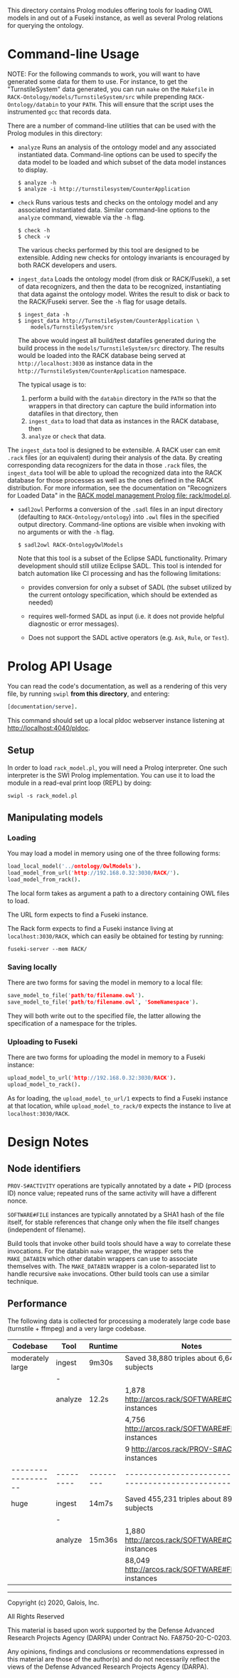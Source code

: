 This directory contains Prolog modules offering tools for loading OWL models in
and out of a Fuseki instance, as well as several Prolog relations for querying
the ontology.

# Command-line Usage

NOTE: For the following commands to work, you will want to have
generated some data for them to use.  For instance, to get the
"TurnstileSystem" data generated, you can run `make` on the `Makefile`
in `RACK-Ontology/models/TurnstileSystem/src` while prepending
`RACK-Ontology/databin` to your `PATH`.  This will ensure that the
script uses the instrumented `gcc` that records data.

There are a number of command-line utilities that can be used with the
Prolog modules in this directory:

 * `analyze` Runs an analysis of the ontology model and any associated
   instantiated data.  Command-line options can be used to specify the
   data model to be loaded and which subset of the data model
   instances to display.

   ```shell
   $ analyze -h
   $ analyze -i http://turnstilesystem/CounterApplication
   ```

 * `check` Runs various tests and checks on the ontology model and any
   associated instantiated data.  Similar command-line options to the
   `analyze` command, viewable via the `-h` flag.

   ```shell
   $ check -h
   $ check -v
   ```

   The various checks performed by this tool are designed to be
   extensible.  Adding new checks for ontology invariants is
   encouraged by both RACK developers and users.

 * `ingest_data` Loads the ontology model (from disk or RACK/Fuseki),
   a set of data recognizers, and then the data to be recognized,
   instantiating that data against the ontology model.  Writes the
   result to disk or back to the RACK/Fuseki server.  See the `-h`
   flag for usage details.

   ```shell
   $ ingest_data -h
   $ ingest_data http://TurnstileSystem/CounterApplication \
       models/TurnstileSystem/src
   ```

   The above would ingest all build/test datafiles generated during
   the build process in the `models/TurnstileSystem/src` directory.
   The results would be loaded into the RACK database being served at
   `http://localhost:3030` as instance data in the
   `http://TurnstileSystem/CounterApplication` namespace.

   The typical usage is to:

    1. perform a build with the `databin` directory
       in the `PATH` so that the wrappers in that directory can capture the
       build information into datafiles in that directory, then
    2. `ingest_data` to load that data as instances in the RACK database, then
    3. `analyze` or `check` that data.

  The `ingest_data` tool is designed to be extensible.  A RACK user
  can emit `.rack` files (or an equivalent) during their analysis of
  the data.  By creating corresponding data recognizers for the data
  in those `.rack` files, the `ingest_data` tool will be able to
  upload the recognized data into the RACK database for those
  processes as well as the ones defined in the RACK distribution.  For
  more information, see the documentation on "Recognizers for Loaded
  Data" in the [RACK model management Prolog file: rack/model.pl](rack/model.pl).

 * `sadl2owl` Performs a conversion of the `.sadl` files in an input
   directory (defaulting to `RACK-Ontology/ontology`) into `.owl`
   files in the specified output directory.  Command-line options are
   visible when invoking with no arguments or with the `-h` flag.

   ```shell
   $ sadl2owl RACK-OntologyOwlModels
   ```

   Note that this tool is a subset of the Eclipse SADL functionality.
   Primary development should still utilize Eclipse SADL.  This tool
   is intended for batch automation like CI processing and has the
   following limitations:

      - provides conversion for only a subset of SADL (the subset
        utilized by the current ontology specification, which should
        be extended as needed)

      - requires well-formed SADL as input (i.e. it does not provide
        helpful diagnostic or error messages).

      - Does not support the SADL active operators (e.g. `Ask`,
        `Rule`, or `Test`).

# Prolog API Usage

You can read the code's documentation, as well as a rendering of this very file,
by running `swipl` **from this directory**, and entering:

```prolog
[documentation/serve].
```

This command should set up a local pldoc webserver instance listening at
[http://localhost:4040/pldoc](http://localhost:4040/pldoc).

## Setup

In order to load `rack_model.pl`, you will need a Prolog interpreter.  One such
interpreter is the SWI Prolog implementation.  You can use it to load the module
in a read-eval print loop (REPL) by doing:

```shell
swipl -s rack_model.pl
```

## Manipulating models

### Loading

You may load a model in memory using one of the three following forms:

```prolog
load_local_model('../ontology/OwlModels').
load_model_from_url('http://192.168.0.32:3030/RACK/').
load_model_from_rack().
```

The local form takes as argument a path to a directory containing OWL files to load.

The URL form expects to find a Fuseki instance.

The Rack form expects to find a Fuseki instance living at `localhost:3030/RACK`,
which can easily be obtained for testing by running:

```shell
fuseki-server --mem RACK/
```

### Saving locally

There are two forms for saving the model in memory to a local file:

```prolog
save_model_to_file('path/to/filename.owl').
save_model_to_file('path/to/filename.owl', 'SomeNamespace').
```

They will both write out to the specified file, the latter allowing the
specification of a namespace for the triples.

### Uploading to Fuseki

There are two forms for uploading the model in memory to a Fuseki instance:

```prolog
upload_model_to_url('http://192.168.0.32:3030/RACK').
upload_model_to_rack().
```

As for loading, the `upload_model_to_url/1` expects to find a Fuseki instance at
that location, while `upload_model_to_rack/0` expects the instance to live at
`localhost:3030/RACK`.

# Design Notes

## Node identifiers

  `PROV-S#ACTIVITY` operations are typically annotated by a date + PID
  (process ID) nonce value; repeated runs of the same activity will
  have a different nonce.

  `SOFTWARE#FILE` instances are typically annotated by a SHA1 hash of the file
  itself, for stable references that change only when the file itself
  changes (independent of filename).

  Build tools that invoke other build tools should have a way to
  correlate these invocations.  For the databin `make` wrapper, the
  wrapper sets the `MAKE_DATABIN` which other databin wrappers can use
  to associate themselves with.  The `MAKE_DATABIN` wrapper is a
  colon-separated list to handle recursive `make` invocations.  Other
  build tools can use a similar technique.

## Performance

The following data is collected for processing a moderately large code
base (turnstile + ffmpeg) and a very large codebase.

 | Codebase         | Tool    | Runtime | Notes                                              |
 |------------------|---------|---------|----------------------------------------------------|
 | moderately large | ingest  | 9m30s   | Saved 38,880 triples about 6,649 subjects          |
 |                  | -       |         |                                                    |
 |                  | analyze | 12.2s   | 1,878 http://arcos.rack/SOFTWARE#COMPILE instances |
 |                  |         |         | 4,756 http://arcos.rack/SOFTWARE#FILE instances    |
 |                  |         |         | 9     http://arcos.rack/PROV-S#ACTIVITY instances  |
 |------------------|---------|---------|----------------------------------------------------|
 | huge             | ingest  | 14m7s   | Saved 455,231 triples about 89,945 subjects        |
 |                  | -       |         |                                                    |
 |                  | analyze | 15m36s  | 1,880 http://arcos.rack/SOFTWARE#COMPILE instances |
 |                  |         |         | 88,049 http://arcos.rack/SOFTWARE#FILE instances   |

---
Copyright (c) 2020, Galois, Inc.

All Rights Reserved

This material is based upon work supported by the Defense Advanced Research Projects Agency (DARPA) under Contract No. FA8750-20-C-0203.

Any opinions, findings and conclusions or recommendations expressed in this material are those of the author(s) and do not necessarily reflect the views of the Defense Advanced Research Projects Agency (DARPA).
